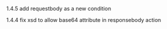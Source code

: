 1.4.5
    add requestbody as a new condition
    
1.4.4
    fix xsd to allow base64 attribute in responsebody action